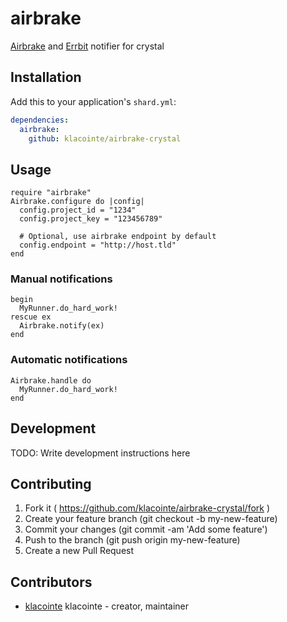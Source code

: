 # airbrake

[Airbrake](https://airbrake.io/) and
[Errbit](https://github.com/errbit/errbit) notifier for crystal

## Installation

Add this to your application's `shard.yml`:

```yaml
dependencies:
  airbrake:
    github: klacointe/airbrake-crystal
```

## Usage

```crystal
require "airbrake"
Airbrake.configure do |config|
  config.project_id = "1234"
  config.project_key = "123456789"

  # Optional, use airbrake endpoint by default
  config.endpoint = "http://host.tld"
end
```

### Manual notifications

```crystal
begin
  MyRunner.do_hard_work!
rescue ex
  Airbrake.notify(ex)
end
```

### Automatic notifications

```crystal
Airbrake.handle do
  MyRunner.do_hard_work!
end
```


## Development

TODO: Write development instructions here

## Contributing

1. Fork it ( https://github.com/klacointe/airbrake-crystal/fork )
2. Create your feature branch (git checkout -b my-new-feature)
3. Commit your changes (git commit -am 'Add some feature')
4. Push to the branch (git push origin my-new-feature)
5. Create a new Pull Request

## Contributors

- [klacointe](https://github.com/klacointe) klacointe - creator, maintainer
